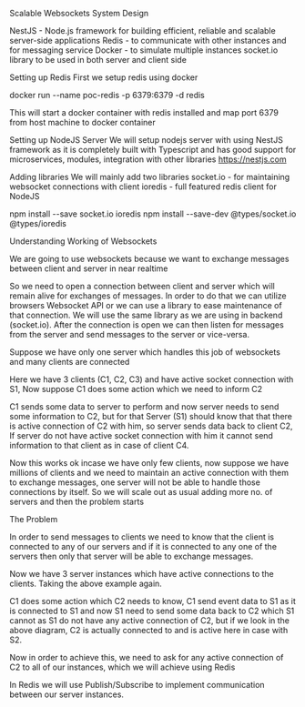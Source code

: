 Scalable Websockets System Design

NestJS - Node.js framework for building efficient, reliable and scalable server-side applications
Redis - to communicate with other instances and for messaging service
Docker - to simulate multiple instances
socket.io library to be used in both server and client side



Setting up Redis
First we setup redis using docker

docker run --name poc-redis -p 6379:6379 -d redis
 
This will start a docker container with redis installed and map port 6379 from host machine to docker container


Setting up NodeJS Server
We will setup nodejs server with using NestJS framework as it is completely built with Typescript and has good support for microservices, modules, integration with other libraries
https://nestjs.com



Adding libraries
We will mainly add two libraries
socket.io - for maintaining websocket connections with client
ioredis - full featured redis client for NodeJS

npm install --save socket.io ioredis
npm install --save-dev @types/socket.io @types/ioredis



Understanding Working of Websockets

We are going to use websockets because we want to exchange messages between client and server in near realtime

So we need to open a connection between client and server which will remain alive for exchanges of messages. In order to do that we can utilize browsers Websocket API or we can use a library to ease maintenance of that connection. We will use the same library as we are using in backend (socket.io). After the connection is open we can then listen for messages from the server and send messages to the server or vice-versa.

Suppose we have only one server which handles this job of websockets and many clients are connected 



Here we have 3 clients (C1, C2, C3)  and have active socket connection with S1, Now suppose C1 does some action which we need to inform C2

C1 sends some data to server to perform and now server needs to send some information to C2, but for that Server (S1) should know that that there is active connection of C2 with him, so server sends data back to client C2, If server do not have active socket connection with him it cannot send information to that client as in case of client C4.

Now this works ok incase we have only few clients, now suppose we have millions of clients and we need to maintain an active connection with them to exchange messages, one server will not be able to handle those connections by itself. So we will scale out as usual adding more no. of servers and then the problem starts

The Problem

In order to send messages to clients we need to know that the client is connected to any of our servers and if it is connected to any one of the servers then only that server will be able to exchange messages.





Now we have 3 server instances which have active connections to the clients. Taking the above example again. 


C1 does some action which C2 needs to know, C1 send event data to S1 as it is connected to S1 and now S1 need to send some data back to C2 which S1 cannot as S1 do not have any active connection of C2, but if we look in the above diagram, C2 is actually connected to and is active here in case with S2.

Now in order to achieve this, we need to ask for any active connection of C2 to all of our instances, which we will achieve using Redis

In Redis we will use Publish/Subscribe to implement communication between our server instances.


